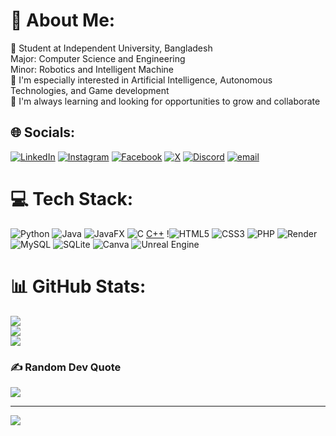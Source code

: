 # 💫 About Me:
🔭 Student at Independent University, Bangladesh<br>      Major: Computer Science and Engineering<br>      Minor: Robotics and Intelligent Machine<br>🧠 I'm especially interested in Artificial Intelligence, Autonomous Technologies, and Game development<br>💭 I'm always learning and looking for opportunities to grow and collaborate


## 🌐 Socials:
[![LinkedIn](https://img.shields.io/badge/LinkedIn-%230077B5.svg?logo=linkedin&logoColor=white)](https://www.linkedin.com/in/jubayer-hossen-7612881a6/) [![Instagram](https://img.shields.io/badge/Instagram-%23E4405F.svg?logo=Instagram&logoColor=white)](https://instagram.com/zobayer.exe) [![Facebook](https://img.shields.io/badge/Facebook-%231877F2.svg?logo=Facebook&logoColor=white)](https://www.facebook.com/zobaer.masum/) [![X](https://img.shields.io/badge/X-black.svg?logo=X&logoColor=white)](https://x.com/zobayer_926) [![Discord](https://img.shields.io/badge/Discord-%237289DA.svg?logo=discord&logoColor=white)](https://discord.gg/zam_926) [![email](https://img.shields.io/badge/Email-D14836?logo=gmail&logoColor=white)](mailto:jubayerhossen.edu@gmail.com) 

# 💻 Tech Stack:
![Python](https://img.shields.io/badge/python-3670A0?style=for-the-badge&logo=python&logoColor=ffdd54) ![Java](https://img.shields.io/badge/java-%23ED8B00.svg?style=for-the-badge&logo=openjdk&logoColor=white) ![JavaFX](https://img.shields.io/badge/javafx-%23FF0000.svg?style=for-the-badge&logo=javafx&logoColor=white) ![C](https://img.shields.io/badge/c-%2300599C.svg?style=for-the-badge&logo=c&logoColor=white) [C++](https://img.shields.io/badge/c++-%2300599C.svg?style=for-the-badge&logo=c%2B%2B&logoColor=white) !![HTML5](https://img.shields.io/badge/html5-%23E34F26.svg?style=for-the-badge&logo=html5&logoColor=white) ![CSS3](https://img.shields.io/badge/css3-%231572B6.svg?style=for-the-badge&logo=css3&logoColor=white) ![PHP](https://img.shields.io/badge/php-%23777BB4.svg?style=for-the-badge&logo=php&logoColor=white) ![Render](https://img.shields.io/badge/Render-%46E3B7.svg?style=for-the-badge&logo=render&logoColor=white) ![MySQL](https://img.shields.io/badge/mysql-4479A1.svg?style=for-the-badge&logo=mysql&logoColor=white) ![SQLite](https://img.shields.io/badge/sqlite-%2307405e.svg?style=for-the-badge&logo=sqlite&logoColor=white) ![Canva](https://img.shields.io/badge/Canva-%2300C4CC.svg?style=for-the-badge&logo=Canva&logoColor=white) ![Unreal Engine](https://img.shields.io/badge/unrealengine-%23313131.svg?style=for-the-badge&logo=unrealengine&logoColor=white)
# 📊 GitHub Stats:
![](https://github-readme-stats.vercel.app/api?username=Jubayer-Hossen&theme=transparent&hide_border=true&include_all_commits=false&count_private=false)<br/>
![](https://nirzak-streak-stats.vercel.app/?user=Jubayer-Hossen&theme=transparent&hide_border=true)<br/>
![](https://github-readme-stats.vercel.app/api/top-langs/?username=Jubayer-Hossen&theme=transparent&hide_border=true&include_all_commits=false&count_private=false&layout=compact)

### ✍️ Random Dev Quote
![](https://quotes-github-readme.vercel.app/api?type=horizontal&theme=dark)

---
[![](https://visitcount.itsvg.in/api?id=Jubayer-Hossen&icon=10&color=1)](https://visitcount.itsvg.in)


